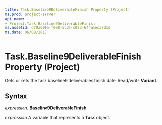 ```yaml
---
title: Task.Baseline9DeliverableFinish Property (Project)
ms.prod: project-server
api_name:
- Project.Task.Baseline9DeliverableFinish
ms.assetid: d70a60ba-f0e8-5c3a-c023-644aaeca7d1d
ms.date: 06/08/2017
---
```



# Task.Baseline9DeliverableFinish Property (Project)

Gets or sets the task baseline9 deliverables finish date. Read/write  **Variant**.


## Syntax

 _expression_. **Baseline9DeliverableFinish**

 _expression_ A variable that represents a **Task** object.


